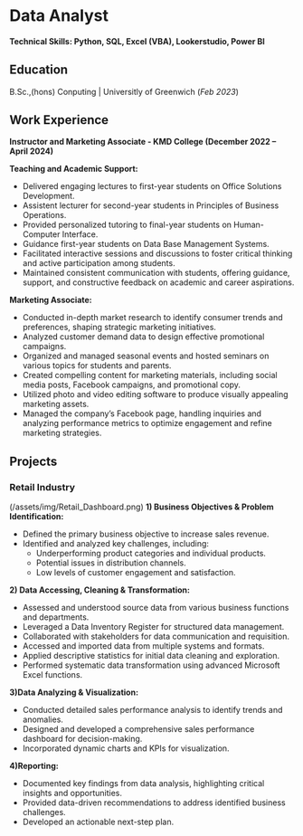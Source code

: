 # Data Analyst

#### Technical Skills: Python, SQL, Excel (VBA), Lookerstudio, Power BI

## Education		        		
B.Sc.,(hons) Conputing | Universitly of Greenwich (_Feb 2023_)

## Work Experience
**Instructor and Marketing Associate -
KMD College (December 2022 – April 2024)**

  **Teaching and Academic Support:**
  
  - Delivered engaging lectures to first-year students on Office Solutions Development.
  - Assistent lecturer for second-year students in Principles of Business Operations.
  - Provided personalized tutoring to final-year students on Human-Computer Interface.
  - Guidance first-year students on Data Base Management Systems.
  - Facilitated interactive sessions and discussions to foster critical thinking and active participation among students.
  - Maintained consistent communication with students, offering guidance, support, and constructive feedback on academic and career aspirations.

  **Marketing Associate:**
  
  - Conducted in-depth market research to identify consumer trends and preferences, shaping strategic marketing initiatives.
  - Analyzed customer demand data to design effective promotional campaigns.
  - Organized and managed seasonal events and hosted seminars on various topics for students and parents.
  - Created compelling content for marketing materials, including social media posts, Facebook campaigns, and promotional copy.
  - Utilized photo and video editing software to produce visually appealing marketing assets.
  - Managed the company’s Facebook page, handling inquiries and analyzing performance metrics to optimize engagement and refine marketing strategies.
  

## Projects
### Retail Industry 
(/assets/img/Retail_Dashboard.png)
  **1) Business Objectives & Problem Identification:**
  
  - Defined the primary business objective to increase sales revenue. 
  - Identified and analyzed key challenges, including:
    - Underperforming product categories and individual products. 
    - Potential issues in distribution channels. 
    - Low levels of customer engagement and satisfaction. 
   
  **2) Data Accessing, Cleaning & Transformation:**
  
  - Assessed and understood source data from various business functions and departments. 
  - Leveraged a Data Inventory Register for structured data management. 
  - Collaborated with stakeholders for data communication and requisition. 
  - Accessed and imported data from multiple systems and formats. 
  - Applied descriptive statistics for initial data cleaning and exploration. 
  - Performed systematic data transformation using advanced Microsoft Excel functions. 
   
  **3)Data Analyzing & Visualization:**
  
  - Conducted detailed sales performance analysis to identify trends and anomalies.
  - Designed and developed a comprehensive sales performance dashboard for decision-making. 
  - Incorporated dynamic charts and KPIs for visualization. 
   
  **4)Reporting:**
  - Documented key findings from data analysis, highlighting critical insights and opportunities. 
  - Provided data-driven recommendations to address identified business challenges. 
  - Developed an actionable next-step plan.
